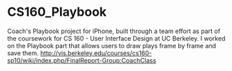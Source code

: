CS160_Playbook
==============

Coach's Playbook project for iPhone, built through a team effort as part of the coursework for CS 160 - User Interface Design at UC Berkeley.  I worked on the Playbook part that allows users to draw plays frame by frame and save them.  http://vis.berkeley.edu/courses/cs160-sp10/wiki/index.php/FinalReport-Group:CoachClass